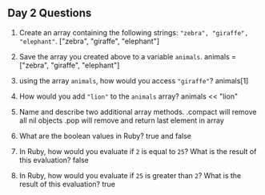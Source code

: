 ## Day 2 Questions

1. Create an array containing the following strings: `"zebra", "giraffe", "elephant"`.
["zebra", "giraffe", "elephant"]
1. Save the array you created above to a variable `animals`.
animals = ["zebra", "giraffe", "elephant"]

1. using the array `animals`, how would you access `"giraffe"`?
animals[1]

1. How would you add `"lion"` to the `animals` array?
animals << "lion"

1. Name and describe two additional array methods.
.compact will remove all nil objects
.pop will remove and return last element in array

1. What are the boolean values in Ruby?
true and false

1. In Ruby, how would you evaluate if `2` is equal to `25`? What is the result of this evaluation? false

1. In Ruby, how would you evaluate if `25` is greater than `2`? What is the result of this evaluation?
true
